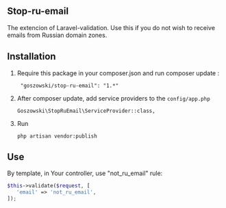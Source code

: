 ## Stop-ru-email
The extencion of Laravel-validation. Use this if you do not wish to receive emails from Russian domain zones.

## Installation

1. Require this package in your composer.json and run composer update :

		"goszowski/stop-ru-email": "1.*"
    
 2. After composer update, add service providers to the `config/app.php`

	    Goszowski\StopRuEmail\ServiceProvider::class,   
 
 3. Run
 
	    php artisan vendor:publish
      
 ## Use
 By template, in Your controller, use "not_ru_email" rule:
 ```php
$this->validate($request, [
    'email' => 'not_ru_email',
]);
 ```
